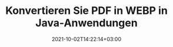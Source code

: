 ---
############################# Static ############################
layout: "autogen-gist"
date: 2021-10-02T14:22:14+03:00
draft: false
path: "de/total/java/conversion/pdf-to-webp/"
other_out_formats: "DOC DOCX DOCM DOT DOTX DOTM TXT RTF HTML HTM MHTML MHT XLS XLSX XLSM XLSB XLT XLTX XLTM XLAM CSV TSV DIF SXC FODS PPT PPTX PPTM PPS PPSX PPSM POT POTX POTM ODT OTT OTP ODP ODS EMZ WMZ SVG SVGZ XPS TEX DCM WMF EMF BMP PNG GIF JPEG TIFF ICO WEBP JP2 TGA PSB PSD EPUB MD DICOM FODP JPG"
ad_headline: "Konvertieren Sie PDF in WEBP | Java"
ad_description: "Die genaueste Konvertierungslösung für PDF-zu-WEBP-Dokumente für Java-Anwendungen."

############################# Head ############################
head_title: "Konvertieren Sie PDF in WEBP in Java – PDF-Konvertierungs-API"
head_description: "Konvertieren Sie PDF in WEBP in Java-Anwendungen. Schnelle und genaue PDF-zu-WEBP-Konvertierungs-API für Java zum Konvertieren von PDF in Dokumente, Bilder und mehr als 100 andere Dateiformate."

############################# Header ############################
title: "Konvertieren Sie PDF in WEBP in Java-Anwendungen"
description: "Konvertieren Sie PDF-Dateien in Java-Anwendungen in WEBP, indem Sie flexible Dokumentkonvertierungsfunktionen verwenden, um das Erscheinungsbild des konvertierten Dokumentformats zu manipulieren. Konvertieren Sie einfach das gesamte Dokument auf einmal oder wählen Sie bestimmte Seiten der PDF-Datei basierend auf den ausgewählten Seitenzahlen oder Seitenbereichen aus und konvertieren Sie sie in eine Vielzahl von unterstützten Dokumentformaten wie Textverarbeitungsdokumente, Excel-Tabellen, PowerPoint-Präsentationen, Photoshop, eBook, Web und Bilder."

############################# SubMenu ############################
submenu:
    enable: false

############################# Content ############################
content:
    enable: true
    block:
    - title_left: "So konvertieren Sie PDF in WEBP in Java"
      content_left: |
          Führen Sie die Konvertierung von PDF-Dateien in WEBP-Dateien in Java in drei einfachen Schritten durch. Verwenden Sie das folgende Codebeispiel – zeigen Sie das konvertierte Dokument so an, wie es ist, oder rendern Sie es weiter, um es als HTML-Datei anzuzeigen, ohne externe Software zu installieren.

          -   Erstellen Sie eine neue Instanz der **Converter**-Klasse und laden Sie die PDF-Datei
          -   Legen Sie **ConvertOptions** für den WEBP-Dateityp fest
          -   Rufen Sie die **Convert**-Methode der **Converter**-Klasseninstanz für die Konvertierung in WEBP auf
          -   Legen Sie Optionen für den HTML-Viewer fest
          -   **Viewer**-Objekt erstellen, um konvertiertes WEBP als HTML anzuzeigen
          
      title_right: "Downloads & Installationsanleitungen"
      content_right: |
          Sie benötigen die Namespaces `GroupDocs.Conversion` und `GroupDocs.Viewer`, um zwischen über 100 Dokumenten und Bilddateiformaten wie PDF, Microsoft Word, Excel, PowerPoint, Project, Visio, Outlook, HTML und Diagrammen zu konvertieren. Erkunden Sie andere [Java-APIs für Office-Dokumente](https://products.conholdate.com/total/java/), wie sie von Conholdate.Total angeboten werden.
          
          Holen Sie sich die entsprechenden Assembly-Dateien von den [Downloads](https://downloads.conholdate.com/total/java) oder holen Sie sich das gesamte Paket von [Maven](https://repository.conholdate.com/webapp/#/artifacts/browse/tree/General/repo), um `Conholdate.Total` direkt in Ihrem Arbeitsbereich hinzuzufügen.
          
      gisthash: "1b2b5b5a97415ef538ac358347f27174"
      gistfile: "pdf-to-word-conversion-in-java-and-html-viewer.java"

    - title_left: "Konvertieren Sie PDF in Word-Dokumente in Java"
      content_left: |
          Mit Conholdate.Total-APIs wird es einfacher, in Java-basierten Anwendungen von PDF in ein Word-Dokument zu konvertieren. Die PDF-Datei lässt sich perfekt in eine Word-Datei (DOCX) umwandeln und unterstützt einen zusätzlichen Satz von Dokumentformatierungsfunktionen, um das Layout der Ausgabedatei an Ihre Bedürfnisse anzupassen. Sie können die Inhalte wie Text, Tabellen, Bilder und Listen aus dem konvertierten Word-Dokument einfach bearbeiten.

          -   Erstellen Sie eine neue Instanz der **Converter**-Klasse und laden Sie **PDF** als Eingabedatei
          -   Instanziieren Sie **WordProcessingConvertOptions** als Konvertierungsoption
          -   Rufen Sie die **Convert**-Methode der **Converter**-Klasseninstanz für die Konvertierung in **DOCX** auf
          
      title_right: "Extraktion von Quelldokumentinformationen"
      content_right: |
          Die Funktion zum Extrahieren von Dokumentinformationen ermöglicht nicht nur das Abrufen grundlegender Informationen über die Quelldokumentdatei, sondern unterstützt auch das Extrahieren einiger wertvoller dateiformatspezifischer Informationen wie Projektstart- und -enddaten einer Microsoft Project-Datei, Druckbeschränkungen für ein PDF-Dokument Liste von Ordnern, die in einer Outlook-Datendatei enthalten sind usw.

          Konvertieren Sie gängige Dokumentdateiformate auf verschiedenen Betriebssystemen wie Windows, Linux oder macOS, während Sie Entwicklungsumgebungen wie NetBeans, IntelliJ IDEA und Eclipse verwenden.
          
      gisthash: "1b2b5b5a97415ef538ac358347f27174"
      gistfile: "pdf-to-word-conversion.java"

    - title_left: "Konvertieren Sie PDF in Excel in Java"
      content_left: |
          Wandeln Sie PDF-Dateien mit ein paar Zeilen Java-Code in Excel-Tabellen um. Der Inhalt einer PDF-Datei wird in Zeilen und Spalten eines Excel-Arbeitsblatts umgewandelt, das Sie ganz einfach nach Bedarf bearbeiten können. Eine PDF-Datei kann in diese Tabellenkalkulationsformate (XLS, XLSX, XLSM, XLSB, XLTX, XLT), OpenDocument (ODS, OTS) und Apple iWork Numbers konvertiert werden.

          -   Erstellen Sie eine neue Instanz der **Converter**-Klasse und laden Sie **PDF** als Eingabedatei
          -   Instanziieren Sie **SpreadsheetConvertOptions** als Konvertierungsoption
          -   Rufen Sie die **Convert**-Methode der **Converter**-Klasseninstanz für die Konvertierung in **XLSX** auf
        
      title_right: "Ergebnisse konvertierter Dokumente zwischenspeichern"
      content_right: |
          In einigen Fällen ist das konvertierte Dokument größer und die Konvertierung dauert einige Zeit. Die Dokumentkonvertierungsbibliothek bietet die Caching-Funktion, um solche Situationen effizient zu verwalten und den sich wiederholenden Konvertierungsprozess zu beschleunigen. Aktivieren Sie die ICache-Schnittstelle, um mit benutzerdefinierter Cache-Implementierung zu arbeiten, indem Sie den Erweiterungspunkt verwenden, und steuern Sie die Cache-Konvertierung nach Belieben.

          Das Konvertierungsergebnis wird standardmäßig auf dem lokalen Laufwerk gespeichert, aber jede Art von Cache-Speicher kann unterstützt werden, indem die entsprechenden Schnittstellen wie Amazon S3, Dropbox, Google Drive, Windows Azure, Reddis oder andere implementiert werden.
          
      gisthash: "1b2b5b5a97415ef538ac358347f27174"
      gistfile: "pdf-to-excel-conversion.java"

    - title_left: "Konvertieren Sie PDF in PowerPoint in Java"
      content_left: |
          Das Konvertieren von PDF- in PowerPoint-Folien (PPT, PPTX) ist mit Conholdate.Total für Java-APIs schneller. Nach der Konvertierung können Sie die PowerPoint-Präsentationen und -Folien problemlos in Microsoft PowerPoint bearbeiten.

          -   Erstellen Sie eine neue Instanz der **Converter**-Klasse und laden Sie **PDF** als Eingabedatei
          -   Instanziieren Sie **PresentationConvertOptions** als Konvertierungsoption
          -   Rufen Sie die **Convert**-Methode der **Converter**-Klasseninstanz für die Konvertierung in **PPTX** auf
          
      title_right: "Laden und Konvertieren von entfernt lokalisierten Dokumenten"
      content_right: |
          Mit Conholdate.Total für Java können Entwickler Dokumente von verschiedenen Remote-Standorten und Cloud-Dokumentspeicherressourcen wie Amazon S3, Microsoft Azure Blob, FTP, lokalen Datenträgern, Streams oder einer einfachen URL laden und konvertieren. Sie müssen nur die Methode zum Abrufen des remote lokalisierten Dokumentenstroms angeben und ihn dann als Konstruktor an die Converter-Klasse übergeben.
          
          Die [Java-PDF-Konvertierungsbibliothek](https://products.groupdocs.com/conversion/java/) unterstützt auch das Laden und Konvertieren von passwortgeschützten Dokumenten in Ihren Java-basierten Anwendungen.
          
      gisthash: "1b2b5b5a97415ef538ac358347f27174"
      gistfile: "pdf-to-powerpoint-conversion.java"

    - title_left: "Konvertieren Sie PDF in Bilder in Java"
      content_left: |
          Konvertieren Sie PDF in Bildformate wie JPG, PNG, GIF, BMP, TIFF und viele andere mit präziser Bildqualität und Auflösung. Wandeln Sie die gesamte PDF-Datei um oder wählen Sie aus einigen ausgewählten Seiten aus, um sie in Bilder umzuwandeln.

          -   Erstellen Sie eine neue Instanz der **Converter**-Klasse und laden Sie **PDF** als Eingabedatei
          -   Deklarieren Sie den Delegaten **SavePageStream**, um die konvertierte Dokumentseite im Stream zu speichern
          -   Geben Sie **JPG** als gewünschtes Ausgabeformat an, indem Sie ihm das Objekt **ImageConvertOptions** übergeben
          -   Rufen Sie die **Convert**-Methode der **Converter**-Klasseninstanz für die Konvertierung in **JPG** auf
          
      title_right: "Fügen Sie Text- oder Bildwasserzeichen zu Dokumenten hinzu"
      content_right: |
          Konvertieren Sie Dokumente genau wie die Originaldatei und wenden Sie Text- oder Bildwasserzeichen auf die konvertierten Dokumentseiten an. Stempeln Sie die Wasserzeichen intelligent mit einer Handvoll Wasserzeichenoptionen, um Schriftart, Farbe, Breite, Höhe, Drehwinkel, Transparenz zu verwalten und das Wasserzeichen im Hintergrund der Dokumentseiten zu platzieren.
          
          Die automatische Erkennung des Formats des Quelldokuments ist eine weitere nützliche Funktion, um die Dateierweiterung selbst in einigen Fällen abzurufen, in denen die Quelldatei in Form eines Bytestroms präsentiert wird. Entwickler können auch eine vollständige Liste aller unterstützten Konvertierungsformate abrufen, wenn sie ein Dokument in ein anderes Dateiformat konvertieren, indem sie die **GetPossibleConversions**-Methode des Converter-Objekts aufrufen.
          
      gisthash: "1b2b5b5a97415ef538ac358347f27174"
      gistfile: "pdf-to-image-conversion.java"

############################# About Formats ############################
about_formats:
    enable: false
############################# More Formats ############################
more_formats:
    enable: true
    auto: false
    other_out_formats: DOC DOCX DOCM DOT DOTX DOTM TXT RTF HTML HTM MHTML MHT XLS XLSX XLSM XLSB XLT XLTX XLTM XLAM CSV TSV DIF SXC FODS PPT PPTX PPTM PPS PPSX PPSM POT POTX POTM ODT OTT OTP ODP ODS EMZ WMZ SVG SVGZ XPS TEX DCM WMF EMF BMP PNG GIF JPEG TIFF ICO WEBP JP2 TGA PSB PSD EPUB MD DICOM FODP JPG
############################# Back to top ###############################
back_to_top:
  enable: true
---